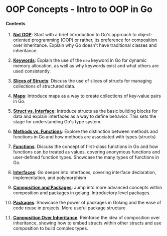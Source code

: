# OOP Concepts - Intro to OOP in Go
#### Contents

1. **[Not OOP](01-not_oop.md)**: Start with a brief introduction to Go's approach to object-oriented programming (OOP) or rather, its preference for composition over inheritance. Explain why Go doesn't have traditional classes and inheritance.

2. **[Keywords](02-new_keyword.md)**: Explain the use of the `new` keyword in Go for dynamic memory allocation, as well as why keywords exist and what others are used consistently. 

3. **[Slices of Structs](03-slices_of_structs.md)**: Discuss the use of slices of structs for managing collections of structured data.

4. **[Maps](04-maps.md)**: Introduce maps as a way to create collections of key-value pairs in Go.

5. **[Struct vs. Interface](05-struct_vs_interface.md)**: Introduce structs as the basic building blocks for data and explain interfaces as a way to define behavior. This sets the stage for understanding Go's type system.

6. **[Methods vs. Functions](06-methods_vs_functions.md)**: Explore the distinction between methods and functions in Go and how methods are associated with types (structs).

7. **[Functions](07-functions.md)**: Discuss the concept of first-class functions in Go and how functions can be treated as values, covering anonymous functions and user-defined function types. Showcase the many types of functions in Go. 

8. **[Interfaces](08-interfaces.md)**: Go deeper into interfaces, covering interface declaration, implementation, and polymorphism

9. **[Composition and Packages](09-composition_and_packages.md)**: Jump into more advanced concepts within composition and packages in golang. Introductory level packages. 

10. **[Packages](10-packages_in_depth.md)**: Showcase the power of packages in Golang and the ease of code reuse in projects. More useful package structure
   
11. **[Composition Over Inheritance](11-comp_over_inherit.md)**: Reinforce the idea of composition over inheritance, showing how to embed structs within other structs and use composition to build complex types.
